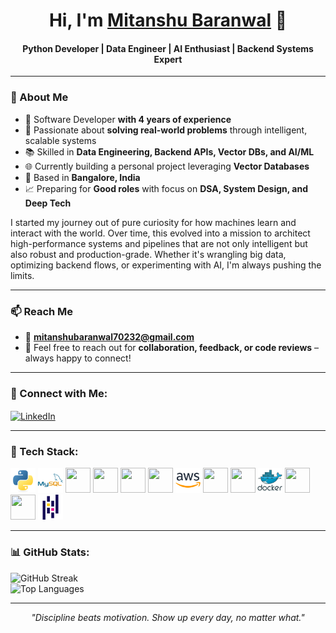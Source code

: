 <h1 align="center">Hi, I'm <a href="https://mitanshubaranwal.vercel.app/">Mitanshu Baranwal</a> 👋</h1>
<h4 align="center">Python Developer | Data Engineer | AI Enthusiast | Backend Systems Expert</h4>

---

### 🚀 About Me

- 💼 Software Developer **with 4 years of experience**
- 🧠 Passionate about **solving real-world problems** through intelligent, scalable systems
- 📚 Skilled in **Data Engineering, Backend APIs, Vector DBs, and AI/ML**
- 🌐 Currently building a personal project leveraging **Vector Databases**
- 📍 Based in **Bangalore, India**
- 📈 Preparing for **Good roles** with focus on **DSA, System Design, and Deep Tech**

I started my journey out of pure curiosity for how machines learn and interact with the world. Over time, this evolved into a mission to architect high-performance systems and pipelines that are not only intelligent but also robust and production-grade. Whether it's wrangling big data, optimizing backend flows, or experimenting with AI, I'm always pushing the limits.

---

### 📫 Reach Me

- 📧 **mitanshubaranwal70232@gmail.com**
- 💬 Feel free to reach out for **collaboration, feedback, or code reviews** – always happy to connect!

---

<h3 align="left">🔗 Connect with Me:</h3>
<p align="left">
  <a href="https://linkedin.com/in/mitanshu-baranwal-a9492b15b" target="blank">
    <img align="center" src="https://raw.githubusercontent.com/rahuldkjain/github-profile-readme-generator/master/src/images/icons/Social/linked-in-alt.svg" alt="LinkedIn" height="30" width="40" />
  </a>
</p>

---

<h3 align="left">🧰 Tech Stack:</h3>
<p align="left">
  <a href="https://www.python.org" target="_blank"><img src="https://raw.githubusercontent.com/devicons/devicon/master/icons/python/python-original.svg" width="40" height="40"/></a>
  <a href="https://www.mysql.com/" target="_blank"><img src="https://raw.githubusercontent.com/devicons/devicon/master/icons/mysql/mysql-original-wordmark.svg" width="40" height="40"/></a>
  <a href="https://www.microsoft.com/en-us/sql-server" target="_blank"><img src="https://www.svgrepo.com/show/303229/microsoft-sql-server-logo.svg" width="40" height="40"/></a>
  <a href="https://scikit-learn.org/" target="_blank"><img src="https://upload.wikimedia.org/wikipedia/commons/0/05/Scikit_learn_logo_small.svg" width="40" height="40"/></a>
  <a href="https://seaborn.pydata.org/" target="_blank"><img src="https://seaborn.pydata.org/_images/logo-mark-lightbg.svg" width="40" height="40"/></a>
  <a href="https://www.tensorflow.org" target="_blank"><img src="https://www.vectorlogo.zone/logos/tensorflow/tensorflow-icon.svg" width="40" height="40"/></a>
  <a href="https://aws.amazon.com" target="_blank"><img src="https://raw.githubusercontent.com/devicons/devicon/master/icons/amazonwebservices/amazonwebservices-original-wordmark.svg" width="40" height="40"/></a>
  <a href="https://azure.microsoft.com/en-in/" target="_blank"><img src="https://www.vectorlogo.zone/logos/microsoft_azure/microsoft_azure-icon.svg" width="40" height="40"/></a>
  <a href="https://www.djangoproject.com/" target="_blank"><img src="https://cdn.worldvectorlogo.com/logos/django.svg" width="40" height="40"/></a>
  <a href="https://www.docker.com/" target="_blank"><img src="https://raw.githubusercontent.com/devicons/devicon/master/icons/docker/docker-original-wordmark.svg" width="40" height="40"/></a>
  <a href="https://git-scm.com/" target="_blank"><img src="https://www.vectorlogo.zone/logos/git-scm/git-scm-icon.svg" width="40" height="40"/></a>
  <a href="https://opencv.org/" target="_blank"><img src="https://www.vectorlogo.zone/logos/opencv/opencv-icon.svg" width="40" height="40"/></a>
  <a href="https://pandas.pydata.org/" target="_blank"><img src="https://raw.githubusercontent.com/devicons/devicon/master/icons/pandas/pandas-original.svg" width="40" height="40"/></a>
</p>

---

<h3>📊 GitHub Stats:</h3>
<p align="left">
  <img src="https://github-readme-streak-stats.herokuapp.com/?user=mitanshubaranwal&theme=tokyonight" alt="GitHub Streak"/>
  <br/>
  <img src="https://github-readme-stats.vercel.app/api/top-langs?username=mitanshubaranwal&show_icons=true&locale=en&layout=compact" alt="Top Languages"/>
</p>

---

<p align="center"><i>"Discipline beats motivation. Show up every day, no matter what."</i></p>
